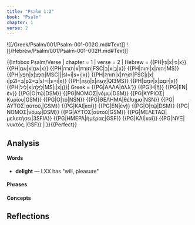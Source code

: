 ```yaml
---
title: "Psalm 1:2"
book: "Psalm"
chapter: 1
verse: 2
---
```

![[/Greek/Psalm/001/Psalm-001-002G.md#Text]]
![[/Hebrew/Psalm/001/Psalm-001-002H.md#Text]]

{{Infobox Psalm/Verse |
  chapter = 1 |
  verse = 2 |
  Hebrew = {{PH|כִּי|x|כִּי|x}} {{PH|אִם|x|אִם|x}} {{PH|תורה|x|תוֹרַת|FSC|בְּ|x|בְּ|x}} {{PH|יהוה|x|יְהוָה|MS}} {{PH|חֵפֶץ|x|חֶפְצ|MSC|||sl=וֹ|s=וֹ|x}} {{PH|תורה|x|תוֹרָת|FSC|וְ|x|וּ|p2l=בְּ|p2=בְ|sl=וֹ|s=וֹ|x}} {{PH|הָגָה|x|יֶהְגֶּה|QI3MS}} {{PH|יוֹמָם|x|יוֹםָם|x}} {{PH|לַיִל|x|לָיְלָה|MS|וְ|x|וָ}}׃|
  Greek = {{PG|ΑΛΛΑ|ἀλλ'}} {{PG|Η|ἢ}} {{PG|ΕΝ|ἐν}} {{PG|Ο|τῷ|DSM}} {{PG|ΝΟΜΟΣ|νόμῳ|DSM}} {{PG|ΚΥΡΙΟΣ|Κυρίου|GSM}} {{PG|Ο|τὸ|NSN}} {{PG|ΘΕΛΗΜΑ|θέλημα|NSN}} {{PG|ΑΥΤΟΣ|αὐτοῦ,|GSM}} {{PG|ΚΑΙ|καὶ}} {{PG|ΕΝ|ἐν}} {{PG|Ο|τῷ|DSM}} {{PG|ΝΟΜΟΣ|νόμῳ|DSM}} {{PG|ΑΥΤΟΣ|αὐτοῦ|GSM}} {{PG|ΜΕΛΕΤΑΩ|μελετήσει|3SFIA}} {{PG|ΗΜΕΡΑ|ἡμέρας|GSF}} {{PG|ΚΑΙ|καὶ}} {{PG|ΝΥΞ|νυκτός.|GSF}} |
}}{{Perfect}}

## Analysis

#### Words
- **delight** — LXX has "will, pleasure"

#### Phrases

#### Concepts

## Reflections
